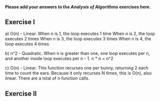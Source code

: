 #### Please add your answers to the ***Analysis of  Algorithms*** exercises here.

## Exercise I

a) O(n) - Linear. 
    When n is 1, the loop executes 1 time
    When n is 2, the loop executes 2 times
    When n is 3, the loop executes 3 times
    When n is 4, the loop executes 4 times


b) n^2 - Quadratic.
    When n is greater than one, one loop executes per n, and another inside loop executes per n - 1. n * n = n^2


c) O(n) - Linear. 
    This function recurses one per bunny, returning 2 each time to count the ears. Because it only recurses N times, this is O(n), also linear. There are a total of n function calls.

## Exercise II


